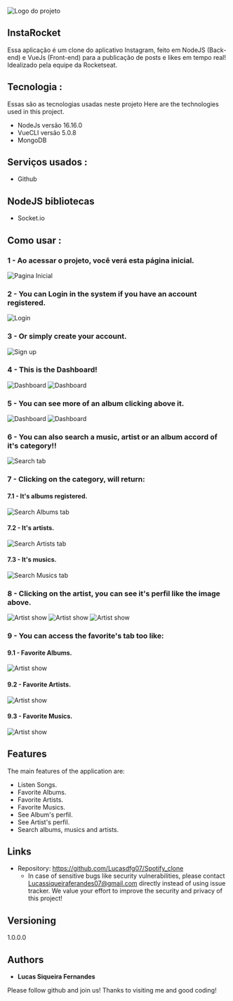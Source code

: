 
![Logo do projeto](https://github.com/robovmp/semana-omnistack-07/blob/main/front-end/src/assets/logo.svg)


## InstaRocket
Essa aplicação é um clone do aplicativo Instagram, feito em NodeJS (Back-end) e VueJs (Front-end) para a publicação de posts e likes em tempo real! Idealizado pela equipe da Rocketseat.


## Tecnologia :

Essas são as tecnologias usadas neste projeto
Here are the technologies used in this project.

* NodeJs versão  16.16.0
* VueCLI versão 5.0.8
* MongoDB

## Serviços usados :

* Github

## NodeJS bibliotecas

* Socket.io

## Como usar :

### 1 - Ao acessar o projeto, você verá esta página inicial.

![Pagina Inicial](https://github.com/Lucasdfg07/Spotify_clone/blob/master/public/readme_photos/17.png)

### 2 - You can Login in the system if you have an account registered.

![Login](https://github.com/Lucasdfg07/Spotify_clone/blob/master/public/readme_photos/16.png)

### 3 - Or simply create your account.

![Sign up](https://github.com/Lucasdfg07/Spotify_clone/blob/master/public/readme_photos/15.png)

### 4 - This is the Dashboard!

![Dashboard](https://github.com/Lucasdfg07/Spotify_clone/blob/master/public/readme_photos/14.png)
![Dashboard](https://github.com/Lucasdfg07/Spotify_clone/blob/master/public/readme_photos/13.png)

### 5 - You can see more of an album clicking above it.

![Dashboard](https://github.com/Lucasdfg07/Spotify_clone/blob/master/public/readme_photos/12.png)
![Dashboard](https://github.com/Lucasdfg07/Spotify_clone/blob/master/public/readme_photos/11.png)

### 6 - You can also search a music, artist or an album accord of it's category!!

![Search tab](https://github.com/Lucasdfg07/Spotify_clone/blob/master/public/readme_photos/10.png)

### 7 - Clicking on the category, will return:

  #### 7.1 - It's albums registered.

![Search Albums tab](https://github.com/Lucasdfg07/Spotify_clone/blob/master/public/readme_photos/9.png)

  #### 7.2 - It's artists.

![Search Artists tab](https://github.com/Lucasdfg07/Spotify_clone/blob/master/public/readme_photos/8.png)

  #### 7.3 - It's musics.

![Search Musics tab](https://github.com/Lucasdfg07/Spotify_clone/blob/master/public/readme_photos/7.png)

### 8 - Clicking on the artist, you can see it's perfil like the image above.

![Artist show](https://github.com/Lucasdfg07/Spotify_clone/blob/master/public/readme_photos/6.png)
![Artist show](https://github.com/Lucasdfg07/Spotify_clone/blob/master/public/readme_photos/5.png)
![Artist show](https://github.com/Lucasdfg07/Spotify_clone/blob/master/public/readme_photos/4.png)

### 9 - You can access the favorite's tab too like:
  #### 9.1 - Favorite Albums.
![Artist show](https://github.com/Lucasdfg07/Spotify_clone/blob/master/public/readme_photos/3.png)

  #### 9.2 - Favorite Artists.
![Artist show](https://github.com/Lucasdfg07/Spotify_clone/blob/master/public/readme_photos/2.png)

  #### 9.3 - Favorite Musics.
![Artist show](https://github.com/Lucasdfg07/Spotify_clone/blob/master/public/readme_photos/1.png)


## Features

The main features of the application are:
 - Listen Songs.
 - Favorite Albums.
 - Favorite Artists.
 - Favorite Musics.
 - See Album's perfil.
 - See Artist's perfil.
 - Search albums, musics and artists.


## Links
  - Repository: https://github.com/Lucasdfg07/Spotify_clone
    - In case of sensitive bugs like security vulnerabilities, please contact
      Lucassiqueiraferandes07@gmail.com directly instead of using issue tracker. We value your effort
      to improve the security and privacy of this project!

  ## Versioning

  1.0.0.0


  ## Authors

  * **Lucas Siqueira Fernandes** 

  Please follow github and join us!
  Thanks to visiting me and good coding!
